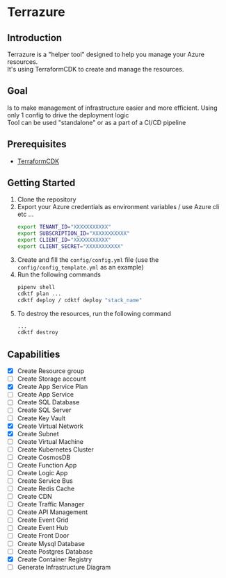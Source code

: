 # Terrazure

## Introduction
Terrazure is a "helper tool" designed to help you manage your Azure resources. <br>
It's using TerraformCDK to create and manage the resources.

## Goal
Is to make management of infrastructure easier and more efficient. Using only 1 config to drive the deployment logic<br>
Tool can be used "standalone" or as a part of a CI/CD pipeline

## Prerequisites
- [TerraformCDK](https://developer.hashicorp.com/terraform/tutorials/cdktf/cdktf-install)

## Getting Started
1. Clone the repository
2. Export your Azure credentials as environment variables / use Azure cli etc ...
    ```bash
    export TENANT_ID="XXXXXXXXXXX"
    export SUBSCRIPTION_ID="XXXXXXXXXXX"
    export CLIENT_ID="XXXXXXXXXXX"
    export CLIENT_SECRET="XXXXXXXXXXX"
    ```
3. Create and fill the `config/config.yml` file (use the `config/config_template.yml` as an example)
4. Run the following commands
    ```bash
    pipenv shell
    cdktf plan ... 
    cdktf deploy / cdktf deploy "stack_name"
    ```
5. To destroy the resources, run the following command
    ```bash
   ...
   cdktf destroy
    ```

## Capabilities
- [x] Create Resource group
- [ ] Create Storage account
- [X] Create App Service Plan
- [ ] Create App Service
- [ ] Create SQL Database
- [ ] Create SQL Server
- [ ] Create Key Vault
- [X] Create Virtual Network
- [X] Create Subnet
- [ ] Create Virtual Machine
- [ ] Create Kubernetes Cluster
- [ ] Create CosmosDB
- [ ] Create Function App
- [ ] Create Logic App
- [ ] Create Service Bus
- [ ] Create Redis Cache
- [ ] Create CDN
- [ ] Create Traffic Manager
- [ ] Create API Management
- [ ] Create Event Grid
- [ ] Create Event Hub
- [ ] Create Front Door
- [ ] Create Mysql Database
- [ ] Create Postgres Database
- [X] Create Container Registry
- [ ] Generate Infrastructure Diagram
